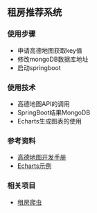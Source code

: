 ## 租房推荐系统

### 使用步骤
- 申请高德地图获取key值
- 修改mongoDB数据库地址
- 启动springboot

### 使用技术

- 高德地图API的调用
- SpringBoot结果MongoDB
- Echarts生成图表的使用


### 参考资料
- [高德地图开发手册](http://lbs.amap.com/api/javascript-api/gettingstarted)
- [Echarts示例](http://echarts.baidu.com/examples/)

### 相关项目

- [租房爬虫](https://github.com/pibigstar/scrapy-zufang)
